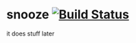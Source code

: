 # snooze [![Build Status](https://travis-ci.org/bombbomb/snooze.svg?branch=master)](https://travis-ci.org/bombbomb/snooze)
it does stuff later
